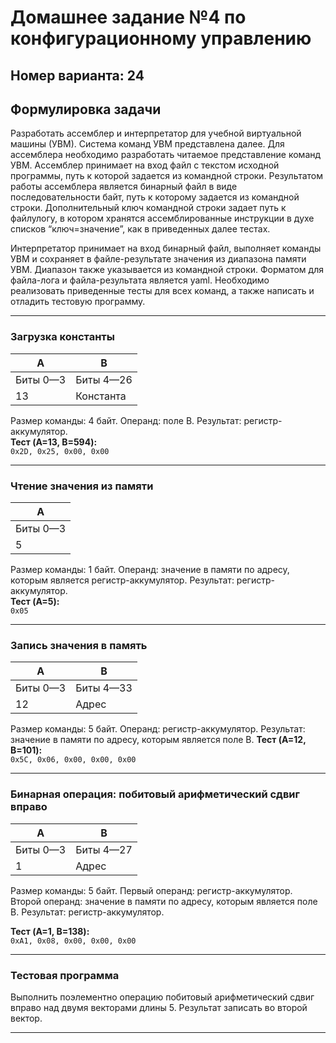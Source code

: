 # Домашнее задание №4 по конфигурационному управлению
## Номер варианта: 24
## **Формулировка задачи**

Разработать ассемблер и интерпретатор для учебной виртуальной машины
(УВМ). Система команд УВМ представлена далее.
Для ассемблера необходимо разработать читаемое представление команд
УВМ. Ассемблер принимает на вход файл с текстом исходной программы, путь к
которой задается из командной строки. Результатом работы ассемблера является
бинарный файл в виде последовательности байт, путь к которому задается из
командной строки. Дополнительный ключ командной строки задает путь к файлулогу, в котором хранятся ассемблированные инструкции в духе списков
“ключ=значение”, как в приведенных далее тестах.

Интерпретатор принимает на вход бинарный файл, выполняет команды УВМ
и сохраняет в файле-результате значения из диапазона памяти УВМ. Диапазон
также указывается из командной строки.
Форматом для файла-лога и файла-результата является yaml.
Необходимо реализовать приведенные тесты для всех команд, а также
написать и отладить тестовую программу.

---

### Загрузка константы  
| A | B           |  
|---|-------------|  
| Биты 0—3 | Биты 4—26 |  
| 13 | Константа |  

Размер команды: 4 байт. Операнд: поле B. Результат: регистр-аккумулятор.  
**Тест (A=13, B=594):**  
`0x2D, 0x25, 0x00, 0x00`  

---

### Чтение значения из памяти  
| A |
|---|
| Биты 0—3 | 
| 5 |

Размер команды: 1 байт. Операнд: значение в памяти по адресу, которым
является регистр-аккумулятор. Результат: регистр-аккумулятор.  
**Тест (A=5):**  
`0x05`  

---

### Запись значения в память  
| A | B           |  
|---|-------------|  
| Биты 0—3 | Биты 4—33 |  
| 12 | Адрес |  

Размер команды: 5 байт. Операнд: регистр-аккумулятор. Результат: значение
в памяти по адресу, которым является поле B.
**Тест (A=12, B=101):**  
`0x5C, 0x06, 0x00, 0x00, 0x00`  

---

### Бинарная операция: побитовый арифметический сдвиг вправо
| A | B           |  
|---|-------------|  
| Биты 0—3 | Биты 4—27 |  
| 1 | Адрес |  

Размер команды: 5 байт. Первый операнд: регистр-аккумулятор. Второй
операнд: значение в памяти по адресу, которым является поле B. Результат:
регистр-аккумулятор.
  
**Тест (A=1, B=138):**  
`0xA1, 0x08, 0x00, 0x00, 0x00`  

---

### Тестовая программа  
Выполнить поэлементно операцию побитовый арифметический сдвиг вправо над
двумя векторами длины 5. Результат записать во второй вектор. 

---  
